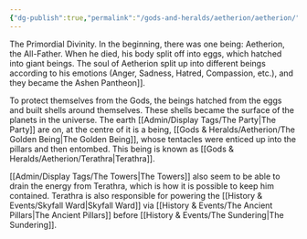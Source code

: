 ```yaml
---
{"dg-publish":true,"permalink":"/gods-and-heralds/aetherion/aetherion/","noteIcon":"","created":"2024-12-06T19:01:09.571+00:00","updated":"2024-12-31T21:37:41.138+00:00"}
---
```


The Primordial Divinity. In the beginning, there was one being: Aetherion, the All-Father. When he died, his body split off into eggs, which hatched into giant beings. The soul of Aetherion split up into different beings according to his emotions (Anger, Sadness, Hatred, Compassion, etc.), and they became the Ashen Pantheon]].

To protect themselves from the Gods, the beings hatched from the eggs and built shells around themselves. These shells became the surface of the planets in the universe. The earth [[Admin/Display Tags/The Party\|The Party]] are on, at the centre of it is a being, [[Gods & Heralds/Aetherion/The Golden Being\|The Golden Being]], whose tentacles were enticed up into the pillars and then entombed. This being is known as [[Gods & Heralds/Aetherion/Terathra\|Terathra]].

[[Admin/Display Tags/The Towers\|The Towers]] also seem to be able to drain the energy from Terathra, which is how it is possible to keep him contained. Terathra is also responsible for powering the [[History & Events/Skyfall Ward\|Skyfall Ward]] via [[History & Events/The Ancient Pillars\|The Ancient Pillars]] before [[History & Events/The Sundering\|The Sundering]].

